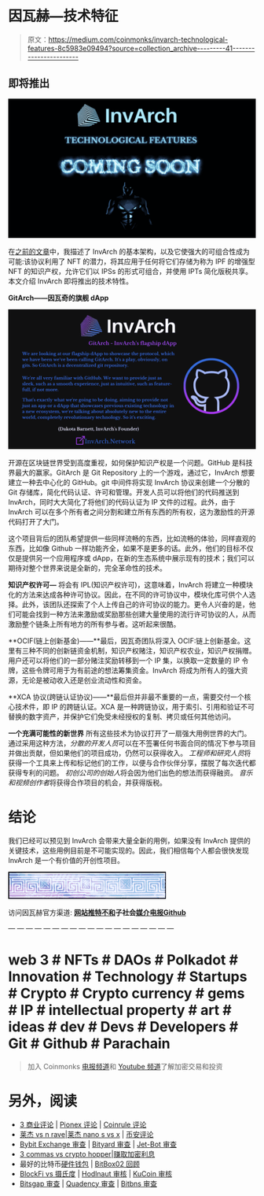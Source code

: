 # 因瓦赫—技术特征

> 原文：<https://medium.com/coinmonks/invarch-technological-features-8c5983e09494?source=collection_archive---------41----------------------->

## 即将推出

![](img/9cc4569a8ce5cf3ebb4704bd91179cb2.png)

在[之前的文章](/@Cap_0438/invarchs-technological-development-fcc72128fb38)中，我描述了 InvArch 的基本架构，以及它使强大的可组合性成为可能:该协议利用了 NFT 的潜力，将其应用于任何将它们存储为称为 IPF 的增强型 NFT 的知识产权，允许它们以 IPSs 的形式可组合，并使用 IPTs 简化版税共享。
本文介绍 InvArch 即将推出的技术特性。

**GitArch——因瓦奇的旗舰 dApp**

![](img/cf387cd681f65b1ae808d9d1be5f25ae.png)

开源在区块链世界受到高度重视，如何保护知识产权是一个问题。GitHub 是科技界最大的赢家。GitArch 是 Git Repository 上的一个游戏，通过它，InvArch 想要建立一种去中心化的 GitHub。git 中间件将实现 InvArch 协议来创建一个分散的 Git 存储库，简化代码认证、许可和管理。开发人员可以将他们的代码推送到 InvArch，同时大大简化了将他们的代码认证为 IP 文件的过程。此外，由于 InvArch 可以在多个所有者之间分割和建立所有东西的所有权，这为激励性的开源代码打开了大门。

这个项目背后的团队希望提供一些同样流畅的东西，比如流畅的体验，同样直观的东西，比如像 Github 一样功能齐全，如果不是更多的话。此外，他们的目标不仅仅是提供另一个应用程序或 dApp，在新的生态系统中展示现有的技术；我们可以期待对整个世界来说是全新的，完全革命性的技术。

**知识产权许可—** 将会有 IPL(知识产权许可)，这意味着，InvArch 将建立一种模块化的方法来达成各种许可协议。因此，在不同的许可协议中，模块化库可供个人选择。此外，该团队还探索了个人上传自己的许可协议的能力。更令人兴奋的是，他们可能会找到一种方法来激励或奖励那些创建大量使用的流行许可协议的人，从而激励整个链条上所有地方的所有参与者。这听起来很酷。

**OCIF(链上创新基金)——**最后，因瓦奇团队将深入 OCIF:链上创新基金。这里有三种不同的创新链资金机制，知识产权赌注，知识产权农业，知识产权捐赠。用户还可以将他们的一部分赌注奖励转移到一个 IP 集，以换取一定数量的 IP 令牌，这些令牌可用于为有前途的想法筹集资金。InvArch 将成为所有人的强大资源，无论是被动收入还是创业流动性和资金。

**XCA 协议(跨链认证协议)——**最后但并非最不重要的一点，需要交付一个核心技术件，即 IP 的跨链认证。XCA 是一种跨链协议，用于索引、引用和验证不可替换的数字资产，并保护它们免受未经授权的复制、拷贝或任何其他访问。

**一个充满可能性的新世界** 所有这些技术为协议打开了一扇强大用例世界的大门。通过采用这种方法，*分散的开发人员*可以在不签署任何书面合同的情况下参与项目并做出贡献，但如果他们的项目成功，仍然可以获得收入。
*工程师和研究人员*将获得一个工具来上传和标记他们的工作，以便与合作伙伴分享，摆脱了每次迭代都获得专利的问题。
*初创公司的创始人*将会因为他们出色的想法而获得融资。
*音乐和视频创作者*将获得合作项目的机会，并获得版税。

# 结论

我们已经可以预见到 InvArch 会带来大量全新的用例，如果没有 InvArch 提供的关键技术，这些用例目前是不可能实现的。因此，我们相信每个人都会很快发现 InvArch 是一个有价值的开创性项目。

![](img/64a8dd47f964e9f7730fc86ddc3d6750.png)

访问因瓦赫官方渠道:
[**网站**](https://invarch.network/)[**推特**](https://twitter.com/InvArchNetwork)[**不和**](https://discord.gg/J5Qwcb7tbN)**子社会**[**媒介**](https://invarch.medium.com/)[**电报**](https://t.me/InvArch)[**Github**](https://github.com/Invarch)

— — — — — — — — — — — — — — — — — — —

# web 3 # NFTs # DAOs # Polkadot # Innovation # Technology # Startups # Crypto # Crypto currency # gems # IP # intellectual property # art # ideas # dev # Devs # Developers # Git # Github # Parachain

> 加入 Coinmonks [电报频道](https://t.me/coincodecap)和 [Youtube 频道](https://www.youtube.com/c/coinmonks/videos)了解加密交易和投资

# 另外，阅读

*   [3 商业评论](/coinmonks/3commas-review-an-excellent-crypto-trading-bot-2020-1313a58bec92) | [Pionex 评论](https://coincodecap.com/pionex-review-exchange-with-crypto-trading-bot) | [Coinrule 评论](/coinmonks/coinrule-review-2021-a-beginner-friendly-crypto-trading-bot-daf0504848ba)
*   [莱杰 vs n rave](/coinmonks/ledger-vs-ngrave-zero-7e40f0c1d694)|[莱杰 nano s vs x](/coinmonks/ledger-nano-s-vs-x-battery-hardware-price-storage-59a6663fe3b0) | [币安评论](/coinmonks/binance-review-ee10d3bf3b6e)
*   [Bybit Exchange 审查](/coinmonks/bybit-exchange-review-dbd570019b71) | [Bityard 审查](https://coincodecap.com/bityard-reivew) | [Jet-Bot 审查](https://coincodecap.com/jet-bot-review)
*   [3 commas vs crypto hopper](/coinmonks/3commas-vs-pionex-vs-cryptohopper-best-crypto-bot-6a98d2baa203)|[赚取加密利息](/coinmonks/earn-crypto-interest-b10b810fdda3)
*   最好的比特币[硬件钱包](/coinmonks/hardware-wallets-dfa1211730c6) | [BitBox02 回顾](/coinmonks/bitbox02-review-your-swiss-bitcoin-hardware-wallet-c36c88fff29)
*   [BlockFi vs 摄氏度](/coinmonks/blockfi-vs-celsius-vs-hodlnaut-8a1cc8c26630) | [Hodlnaut 审核](/coinmonks/hodlnaut-review-best-way-to-hodl-is-to-earn-interest-on-your-bitcoin-6658a8c19edf) | [KuCoin 审核](https://coincodecap.com/kucoin-review)
*   [Bitsgap 审查](/coinmonks/bitsgap-review-a-crypto-trading-bot-that-makes-easy-money-a5d88a336df2) | [Quadency 审查](/coinmonks/quadency-review-a-crypto-trading-automation-platform-3068eaa374e1) | [Bitbns 审查](/coinmonks/bitbns-review-38256a07e161)